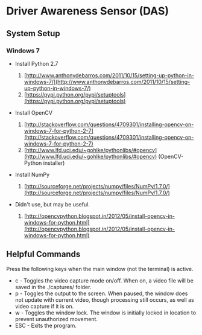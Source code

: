 # Driver Awareness Sensor (DAS) #

## System Setup ##

### Windows 7 ###

* Install Python 2.7
	1. [http://www.anthonydebarros.com/2011/10/15/setting-up-python-in-windows-7/](http://www.anthonydebarros.com/2011/10/15/setting-up-python-in-windows-7/)
	2. [https://pypi.python.org/pypi/setuptools](https://pypi.python.org/pypi/setuptools)

	
* Install OpenCV
	1. [http://stackoverflow.com/questions/4709301/installing-opencv-on-windows-7-for-python-2-7](http://stackoverflow.com/questions/4709301/installing-opencv-on-windows-7-for-python-2-7)
	2. [http://www.lfd.uci.edu/~gohlke/pythonlibs/#opencv](http://www.lfd.uci.edu/~gohlke/pythonlibs/#opencv) (OpenCV-Python installer)

	
* Install NumPy
	1. [http://sourceforge.net/projects/numpy/files/NumPy/1.7.0/](http://sourceforge.net/projects/numpy/files/NumPy/1.7.0/)

	
* Didn't use, but may be useful.
	1. [http://opencvpython.blogspot.in/2012/05/install-opencv-in-windows-for-python.html](http://opencvpython.blogspot.in/2012/05/install-opencv-in-windows-for-python.html)

    
## Helpful Commands ##

Press the following keys when the main window (not the terminal) is active.

* c - Toggles the video capture mode on/off. When on, a video file will be saved in the ./captures/ folder.
* p - Toggles the output to the screen. When paused, the window does not update with current video, though processing still occurs, as well as video capture if it is on.
* w - Toggles the window lock. The window is initially locked in location to prevent unauthorized movement.
* ESC - Exits the program.